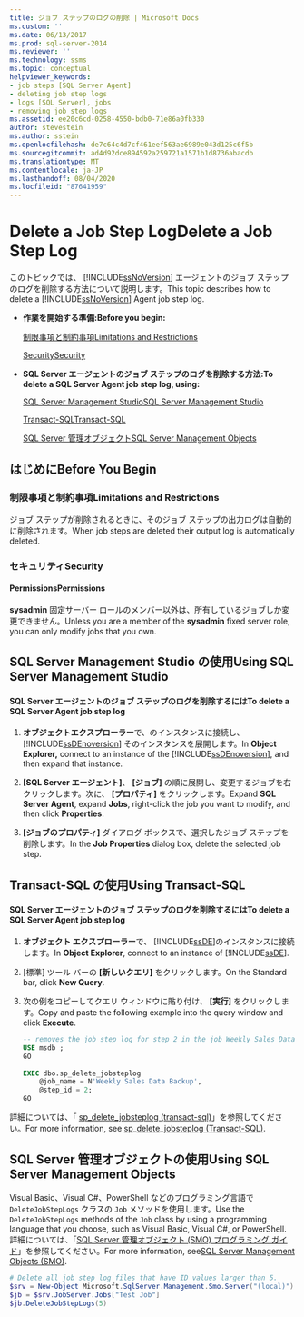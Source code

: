 ```yaml
---
title: ジョブ ステップのログの削除 | Microsoft Docs
ms.custom: ''
ms.date: 06/13/2017
ms.prod: sql-server-2014
ms.reviewer: ''
ms.technology: ssms
ms.topic: conceptual
helpviewer_keywords:
- job steps [SQL Server Agent]
- deleting job step logs
- logs [SQL Server], jobs
- removing job step logs
ms.assetid: ee20c6cd-0258-4550-bdb0-71e86a0fb330
author: stevestein
ms.author: sstein
ms.openlocfilehash: de7c64c4d7cf461eef563ae6989e043d125c6f5b
ms.sourcegitcommit: ad4d92dce894592a259721a1571b1d8736abacdb
ms.translationtype: MT
ms.contentlocale: ja-JP
ms.lasthandoff: 08/04/2020
ms.locfileid: "87641959"
---
```

# <a name="delete-a-job-step-log"></a><span data-ttu-id="d02e3-102">Delete a Job Step Log</span><span class="sxs-lookup"><span data-stu-id="d02e3-102">Delete a Job Step Log</span></span>
  <span data-ttu-id="d02e3-103">このトピックでは、 [!INCLUDE[ssNoVersion](../../includes/ssnoversion-md.md)] エージェントのジョブ ステップのログを削除する方法について説明します。</span><span class="sxs-lookup"><span data-stu-id="d02e3-103">This topic describes how to delete a [!INCLUDE[ssNoVersion](../../includes/ssnoversion-md.md)] Agent job step log.</span></span>  
  
-   <span data-ttu-id="d02e3-104">**作業を開始する準備:**</span><span class="sxs-lookup"><span data-stu-id="d02e3-104">**Before you begin:**</span></span>  
  
     [<span data-ttu-id="d02e3-105">制限事項と制約事項</span><span class="sxs-lookup"><span data-stu-id="d02e3-105">Limitations and Restrictions</span></span>](#Restrictions)  
  
     [<span data-ttu-id="d02e3-106">Security</span><span class="sxs-lookup"><span data-stu-id="d02e3-106">Security</span></span>](#Security)  
  
-   <span data-ttu-id="d02e3-107">**SQL Server エージェントのジョブ ステップのログを削除する方法:**</span><span class="sxs-lookup"><span data-stu-id="d02e3-107">**To delete a SQL Server Agent job step log, using:**</span></span>  
  
     [<span data-ttu-id="d02e3-108">SQL Server Management Studio</span><span class="sxs-lookup"><span data-stu-id="d02e3-108">SQL Server Management Studio</span></span>](#SSMS)  
  
     [<span data-ttu-id="d02e3-109">Transact-SQL</span><span class="sxs-lookup"><span data-stu-id="d02e3-109">Transact-SQL</span></span>](#TSQL)  
  
     [<span data-ttu-id="d02e3-110">SQL Server 管理オブジェクト</span><span class="sxs-lookup"><span data-stu-id="d02e3-110">SQL Server Management Objects</span></span>](#SMO)  
  
##  <a name="before-you-begin"></a><a name="BeforeYouBegin"></a> <span data-ttu-id="d02e3-111">はじめに</span><span class="sxs-lookup"><span data-stu-id="d02e3-111">Before You Begin</span></span>  
  
###  <a name="limitations-and-restrictions"></a><a name="Restrictions"></a> <span data-ttu-id="d02e3-112">制限事項と制約事項</span><span class="sxs-lookup"><span data-stu-id="d02e3-112">Limitations and Restrictions</span></span>  
 <span data-ttu-id="d02e3-113">ジョブ ステップが削除されるときに、そのジョブ ステップの出力ログは自動的に削除されます。</span><span class="sxs-lookup"><span data-stu-id="d02e3-113">When job steps are deleted their output log is automatically deleted.</span></span>  
  
###  <a name="security"></a><a name="Security"></a> <span data-ttu-id="d02e3-114">セキュリティ</span><span class="sxs-lookup"><span data-stu-id="d02e3-114">Security</span></span>  
  
####  <a name="permissions"></a><a name="Permissions"></a> <span data-ttu-id="d02e3-115">Permissions</span><span class="sxs-lookup"><span data-stu-id="d02e3-115">Permissions</span></span>  
 <span data-ttu-id="d02e3-116">**sysadmin** 固定サーバー ロールのメンバー以外は、所有しているジョブしか変更できません。</span><span class="sxs-lookup"><span data-stu-id="d02e3-116">Unless you are a member of the **sysadmin** fixed server role, you can only modify jobs that you own.</span></span>  
  
##  <a name="using-sql-server-management-studio"></a><a name="SSMS"></a> <span data-ttu-id="d02e3-117">SQL Server Management Studio の使用</span><span class="sxs-lookup"><span data-stu-id="d02e3-117">Using SQL Server Management Studio</span></span>  
  
#### <a name="to-delete-a-sql-server-agent-job-step-log"></a><span data-ttu-id="d02e3-118">SQL Server エージェントのジョブ ステップのログを削除するには</span><span class="sxs-lookup"><span data-stu-id="d02e3-118">To delete a SQL Server Agent job step log</span></span>  
  
1.  <span data-ttu-id="d02e3-119">**オブジェクトエクスプローラー**で、のインスタンスに接続し、 [!INCLUDE[ssDEnoversion](../../includes/ssdenoversion-md.md)] そのインスタンスを展開します。</span><span class="sxs-lookup"><span data-stu-id="d02e3-119">In **Object Explorer,** connect to an instance of the [!INCLUDE[ssDEnoversion](../../includes/ssdenoversion-md.md)], and then expand that instance.</span></span>  
  
2.  <span data-ttu-id="d02e3-120">**[SQL Server エージェント]**、 **[ジョブ]** の順に展開し、変更するジョブを右クリックします。次に、 **[プロパティ]** をクリックします。</span><span class="sxs-lookup"><span data-stu-id="d02e3-120">Expand **SQL Server Agent**, expand **Jobs**, right-click the job you want to modify, and then click **Properties**.</span></span>  
  
3.  <span data-ttu-id="d02e3-121">**[ジョブのプロパティ]** ダイアログ ボックスで、選択したジョブ ステップを削除します。</span><span class="sxs-lookup"><span data-stu-id="d02e3-121">In the **Job Properties** dialog box, delete the selected job step.</span></span>  
  
##  <a name="using-transact-sql"></a><a name="TSQL"></a> <span data-ttu-id="d02e3-122">Transact-SQL の使用</span><span class="sxs-lookup"><span data-stu-id="d02e3-122">Using Transact-SQL</span></span>  
  
#### <a name="to-delete-a-sql-server-agent-job-step-log"></a><span data-ttu-id="d02e3-123">SQL Server エージェントのジョブ ステップのログを削除するには</span><span class="sxs-lookup"><span data-stu-id="d02e3-123">To delete a SQL Server Agent job step log</span></span>  
  
1.  <span data-ttu-id="d02e3-124">**オブジェクト エクスプローラー**で、 [!INCLUDE[ssDE](../../includes/ssde-md.md)]のインスタンスに接続します。</span><span class="sxs-lookup"><span data-stu-id="d02e3-124">In **Object Explorer**, connect to an instance of [!INCLUDE[ssDE](../../includes/ssde-md.md)].</span></span>  
  
2.  <span data-ttu-id="d02e3-125">[標準] ツール バーの **[新しいクエリ]** をクリックします。</span><span class="sxs-lookup"><span data-stu-id="d02e3-125">On the Standard bar, click **New Query**.</span></span>  
  
3.  <span data-ttu-id="d02e3-126">次の例をコピーしてクエリ ウィンドウに貼り付け、 **[実行]** をクリックします。</span><span class="sxs-lookup"><span data-stu-id="d02e3-126">Copy and paste the following example into the query window and click **Execute**.</span></span>  
  
    ```sql
    -- removes the job step log for step 2 in the job Weekly Sales Data Backup  
    USE msdb ;  
    GO  
  
    EXEC dbo.sp_delete_jobsteplog  
        @job_name = N'Weekly Sales Data Backup',  
        @step_id = 2;  
    GO  
    ```  
  
 <span data-ttu-id="d02e3-127">詳細については、「 [sp_delete_jobsteplog &#40;transact-sql&#41;](/sql/relational-databases/system-stored-procedures/sp-delete-jobsteplog-transact-sql)」を参照してください。</span><span class="sxs-lookup"><span data-stu-id="d02e3-127">For more information, see [sp_delete_jobsteplog &#40;Transact-SQL&#41;](/sql/relational-databases/system-stored-procedures/sp-delete-jobsteplog-transact-sql).</span></span>  
  
##  <a name="using-sql-server-management-objects"></a><a name="SMO"></a><span data-ttu-id="d02e3-128">SQL Server 管理オブジェクトの使用</span><span class="sxs-lookup"><span data-stu-id="d02e3-128">Using SQL Server Management Objects</span></span>  
 <span data-ttu-id="d02e3-129">Visual Basic、Visual C#、PowerShell などのプログラミング言語で `DeleteJobStepLogs` クラスの `Job` メソッドを使用します。</span><span class="sxs-lookup"><span data-stu-id="d02e3-129">Use the `DeleteJobStepLogs` methods of the `Job` class by using a programming language that you choose, such as Visual Basic, Visual C#, or PowerShell.</span></span> <span data-ttu-id="d02e3-130">詳細については、「[SQL Server 管理オブジェクト (SMO) プログラミング ガイド](https://msdn.microsoft.com/library/ms162169.aspx)」を参照してください。</span><span class="sxs-lookup"><span data-stu-id="d02e3-130">For more information, see[SQL Server Management Objects (SMO)](https://msdn.microsoft.com/library/ms162169.aspx).</span></span>  
  
```powershell
# Delete all job step log files that have ID values larger than 5.  
$srv = New-Object Microsoft.SqlServer.Management.Smo.Server("(local)")  
$jb = $srv.JobServer.Jobs["Test Job"]  
$jb.DeleteJobStepLogs(5)  
```
